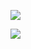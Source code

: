 ![](https://www.nta.go.jp/tmp/1410a71e-6c46-4a57-a943-b887e6f74d8d/images/e9359cab34aed0ee5a4e8c4019c4c340197ac877aaa77bcb6d2ec0c76109e469.jpg)

![](https://www.nta.go.jp/tmp/1410a71e-6c46-4a57-a943-b887e6f74d8d/images/c1e801e452591c3cd9cf4e67f61e0e4472a88f34f43175fafa938b0785c0f9c7.jpg)